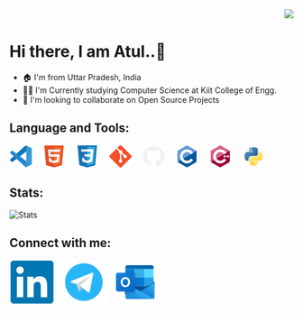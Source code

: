<div align=right>
<img src="https://komarev.com/ghpvc/?username=atulsingh14&style=for-the-badge">
</div>

<h1>Hi there, I am Atul..👋</h1>

- 🏠 I'm from Uttar Pradesh, India
- 🧑‍🎓 I'm Currently studying Computer Science at Kiit College of Engg.
- 👯 I'm looking to collaborate on Open Source Projects

<h2>Language and Tools:</h2>
<div align="left">
<img alt="VS code" width="40px" src="./image/VS_code.svg" style="padding-right:15px;" />
<img alt="HTML5" width="40px" src="./image/HTML5.svg" style="padding-right:15px;" />
<img alt="CSS3" width="40px" src="./image/CSS3.svg" style="padding-right:15px;" />
<img alt="Git" width="40px" src="./image/Git.svg" style="padding-right:15px;" />
<img alt="GitHub" width="40px" src="./image/Github.svg" style="padding-right:15px;" />
<img alt="C" width="40px" src="./image/C.svg" style="padding-right:15px;"/>
<img alt="Cpp" width="40px" src="./image/cplusplus.svg" style="padding-right:15px;"/>
<img alt="Python" width="40px" src="./image/Python.svg"/>  
</div>

<h2 align="left">Stats:</h2>
<div align="left">
<img alt="Stats" src="https://github-readme-stats.vercel.app/api?username=atulsingh14&show_icons=true&theme=material-palenight&show_icons=true&count_private=true&border_radius=15px"/>
<!-- <img alt="Language Used" src=https://github-readme-stats.vercel.app/api/top-langs/?username=atulsingh14&layout=compact&count_private=true/> </div> -->

<h2 align= "left">Connect with me:</h2>

<!-- [![website](./image/Twitter.svg)](https://twitter.com/atulsingh144)
&nbsp; -->
[![website](./image/Linkedin.svg)](https://linkedin.com/in/atulsingh14) 
&nbsp;
[![website](./image/Telegram.svg)](https://telegram.me/atulsingh144) 
&nbsp;
[![website](./image/Outlook.svg)](mailto:atulsingh6839@outlook.com) 

